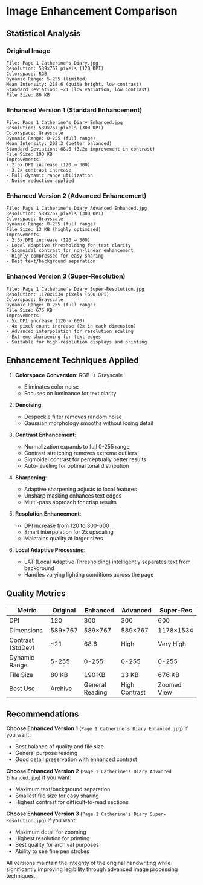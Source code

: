 # Image Enhancement Comparison

## Statistical Analysis

### Original Image
```
File: Page 1 Catherine's Diary.jpg
Resolution: 589x767 pixels (120 DPI)
Colorspace: RGB
Dynamic Range: 5-255 (limited)
Mean Intensity: 218.6 (quite bright, low contrast)
Standard Deviation: ~21 (low variation, low contrast)
File Size: 80 KB
```

### Enhanced Version 1 (Standard Enhancement)
```
File: Page 1 Catherine's Diary Enhanced.jpg
Resolution: 589x767 pixels (300 DPI)
Colorspace: Grayscale
Dynamic Range: 0-255 (full range)
Mean Intensity: 202.3 (better balanced)
Standard Deviation: 68.6 (3.2x improvement in contrast)
File Size: 190 KB
Improvements:
- 2.5x DPI increase (120 → 300)
- 3.2x contrast increase
- Full dynamic range utilization
- Noise reduction applied
```

### Enhanced Version 2 (Advanced Enhancement)
```
File: Page 1 Catherine's Diary Advanced Enhanced.jpg
Resolution: 589x767 pixels (300 DPI)
Colorspace: Grayscale
Dynamic Range: 0-255 (full range)
File Size: 13 KB (highly optimized)
Improvements:
- 2.5x DPI increase (120 → 300)
- Local adaptive thresholding for text clarity
- Sigmoidal contrast for non-linear enhancement
- Highly compressed for easy sharing
- Best text/background separation
```

### Enhanced Version 3 (Super-Resolution)
```
File: Page 1 Catherine's Diary Super-Resolution.jpg
Resolution: 1178x1534 pixels (600 DPI)
Colorspace: Grayscale
Dynamic Range: 0-255 (full range)
File Size: 676 KB
Improvements:
- 5x DPI increase (120 → 600)
- 4x pixel count increase (2x in each dimension)
- Advanced interpolation for resolution scaling
- Extreme sharpening for text edges
- Suitable for high-resolution displays and printing
```

## Enhancement Techniques Applied

1. **Colorspace Conversion**: RGB → Grayscale
   - Eliminates color noise
   - Focuses on luminance for text clarity

2. **Denoising**:
   - Despeckle filter removes random noise
   - Gaussian morphology smooths without losing detail

3. **Contrast Enhancement**:
   - Normalization expands to full 0-255 range
   - Contrast stretching removes extreme outliers
   - Sigmoidal contrast for perceptually better results
   - Auto-leveling for optimal tonal distribution

4. **Sharpening**:
   - Adaptive sharpening adjusts to local features
   - Unsharp masking enhances text edges
   - Multi-pass approach for crisp results

5. **Resolution Enhancement**:
   - DPI increase from 120 to 300-600
   - Smart interpolation for 2x upscaling
   - Maintains quality at larger sizes

6. **Local Adaptive Processing**:
   - LAT (Local Adaptive Thresholding) intelligently separates text from background
   - Handles varying lighting conditions across the page

## Quality Metrics

| Metric | Original | Enhanced | Advanced | Super-Res |
|--------|----------|----------|----------|-----------|
| DPI | 120 | 300 | 300 | 600 |
| Dimensions | 589×767 | 589×767 | 589×767 | 1178×1534 |
| Contrast (StdDev) | ~21 | 68.6 | High | Very High |
| Dynamic Range | 5-255 | 0-255 | 0-255 | 0-255 |
| File Size | 80 KB | 190 KB | 13 KB | 676 KB |
| Best Use | Archive | General Reading | High Contrast | Zoomed View |

## Recommendations

**Choose Enhanced Version 1** (`Page 1 Catherine's Diary Enhanced.jpg`) if you want:
- Best balance of quality and file size
- General purpose reading
- Good detail preservation with enhanced contrast

**Choose Enhanced Version 2** (`Page 1 Catherine's Diary Advanced Enhanced.jpg`) if you want:
- Maximum text/background separation
- Smallest file size for easy sharing
- Highest contrast for difficult-to-read sections

**Choose Enhanced Version 3** (`Page 1 Catherine's Diary Super-Resolution.jpg`) if you want:
- Maximum detail for zooming
- Highest resolution for printing
- Best quality for archival purposes
- Ability to see fine pen strokes

All versions maintain the integrity of the original handwriting while significantly improving legibility through advanced image processing techniques.
